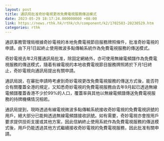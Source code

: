 ```yaml
---
layout: post
title: 通訊局批准奇妙電視更改免費電視服務傳送模式
date: 2023-05-29 18:17:24.000000000 +08:00
link: https://news.rthk.hk/rthk/ch/component/k2/1702583-20230529.htm
categories: rthk
---
```


通訊事務管理局根據奇妙電視的本地免費電視節目服務牌照條件，批准奇妙電視的申請，由下月1日起終止使用微波多點傳輸系統作為免費電視服務的傳送模式。
 
奇妙電視去年2月獲通訊局批准，除固定網絡外，亦可使用無線電頻譜作為免費電視服務的傳送模式，隨着有線電視的本地收費電視節目服務牌照將於下月1日終止，奇妙電視向通訊局提出有關申請。
 
通訊局說，在審批申請時考慮到奇妙電視更改免費電視服務的傳送方式後，能否符合有關覆蓋全港的規定，又知悉奇妙電視的免費電視服務由去年9月起已透過無線電頻譜覆蓋香港不少於99%的人口，覆蓋率與其他以無線電頻譜傳送免費電視服務的持牌機構情況相若。

通訊局提到，現時透過有線電視微波多點傳輸系統接收奇妙電視的免費電視訊號的用戶，絕大部分已能夠透過無線電頻譜接收訊號。如有需要，奇妙電視亦會按用戶要求提供技術支援或其他方案，因此信納終止使用系統作為免費電視服務的傳送模式後，用戶仍能透過其他方式繼續接收奇妙電視的免費電視服務，因此批准有關申請。
